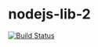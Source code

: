 # nodejs-lib-2

[![Build Status](https://travis-ci.org/bushev/nodejs-lib-2.svg?branch=master)](https://travis-ci.org/bushev/nodejs-lib-2)
